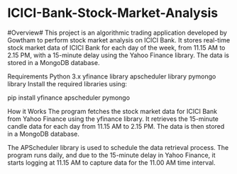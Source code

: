 # ICICI-Bank-Stock-Market-Analysis

#Overview#
This project is an algorithmic trading application developed by Gowtham to perform stock market analysis on ICICI Bank. It stores real-time stock market data of ICICI Bank for each day of the week, from 11.15 AM to 2.15 PM, with a 15-minute delay using the Yahoo Finance library. The data is stored in a MongoDB database.

Requirements
Python 3.x
yfinance library
apscheduler library
pymongo library
Install the required libraries using:

pip install yfinance apscheduler pymongo

How it Works
The program fetches the stock market data for ICICI Bank from Yahoo Finance using the yfinance library. It retrieves the 15-minute candle data for each day from 11.15 AM to 2.15 PM. The data is then stored in a MongoDB database.

The APScheduler library is used to schedule the data retrieval process. The program runs daily, and due to the 15-minute delay in Yahoo Finance, it starts logging at 11.15 AM to capture data for the 11.00 AM time interval.
